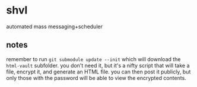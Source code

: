 # shvl
automated mass messaging+scheduler

## notes
remember to run `git submodule update --init` which will download the `html-vault` subfolder. you don't need it, but it's a nifty script that will take a file, encrypt it, and generate an HTML file. you can then post it publicly, but only those with the password will be able to view the encrypted contents.
